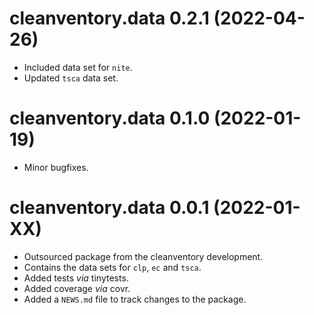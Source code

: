 # cleanventory.data 0.2.1 (2022-04-26)

* Included data set for `nite`.
* Updated `tsca` data set.

# cleanventory.data 0.1.0 (2022-01-19)

* Minor bugfixes.

# cleanventory.data 0.0.1 (2022-01-XX)

* Outsourced package from the cleanventory development.
* Contains the data sets for `clp`, `ec` and `tsca`.
* Added tests *via* tinytests.
* Added coverage *via* covr.
* Added a `NEWS.md` file to track changes to the package.
